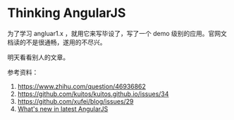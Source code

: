 # Thinking AngularJS

为了学习 angluar1.x ，就用它来写毕设了，写了一个 demo 级别的应用。官网文档读的不是很通畅，遂用的不尽兴。

明天看看别人的文章。



参考资料：
1. https://www.zhihu.com/question/46936862
2. https://github.com/kuitos/kuitos.github.io/issues/34
3. https://github.com/xufei/blog/issues/29
4. [What's new in latest AngularJS](https://docs.angularjs.org/guide/migration)
